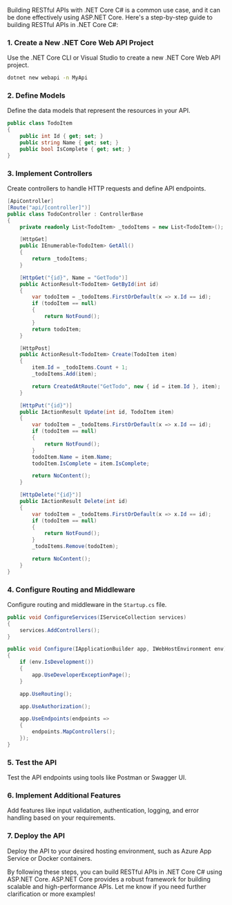 Building RESTful APIs with .NET Core C# is a common use case, and it can be done effectively using ASP.NET Core. Here's a step-by-step guide to building RESTful APIs in .NET Core C#:

### 1. Create a New .NET Core Web API Project

Use the .NET Core CLI or Visual Studio to create a new .NET Core Web API project.

```bash
dotnet new webapi -n MyApi
```

### 2. Define Models

Define the data models that represent the resources in your API.

```csharp
public class TodoItem
{
    public int Id { get; set; }
    public string Name { get; set; }
    public bool IsComplete { get; set; }
}
```

### 3. Implement Controllers

Create controllers to handle HTTP requests and define API endpoints.

```csharp
[ApiController]
[Route("api/[controller]")]
public class TodoController : ControllerBase
{
    private readonly List<TodoItem> _todoItems = new List<TodoItem>();

    [HttpGet]
    public IEnumerable<TodoItem> GetAll()
    {
        return _todoItems;
    }

    [HttpGet("{id}", Name = "GetTodo")]
    public ActionResult<TodoItem> GetById(int id)
    {
        var todoItem = _todoItems.FirstOrDefault(x => x.Id == id);
        if (todoItem == null)
        {
            return NotFound();
        }
        return todoItem;
    }

    [HttpPost]
    public ActionResult<TodoItem> Create(TodoItem item)
    {
        item.Id = _todoItems.Count + 1;
        _todoItems.Add(item);

        return CreatedAtRoute("GetTodo", new { id = item.Id }, item);
    }

    [HttpPut("{id}")]
    public IActionResult Update(int id, TodoItem item)
    {
        var todoItem = _todoItems.FirstOrDefault(x => x.Id == id);
        if (todoItem == null)
        {
            return NotFound();
        }
        todoItem.Name = item.Name;
        todoItem.IsComplete = item.IsComplete;

        return NoContent();
    }

    [HttpDelete("{id}")]
    public IActionResult Delete(int id)
    {
        var todoItem = _todoItems.FirstOrDefault(x => x.Id == id);
        if (todoItem == null)
        {
            return NotFound();
        }
        _todoItems.Remove(todoItem);

        return NoContent();
    }
}
```

### 4. Configure Routing and Middleware

Configure routing and middleware in the `Startup.cs` file.

```csharp
public void ConfigureServices(IServiceCollection services)
{
    services.AddControllers();
}

public void Configure(IApplicationBuilder app, IWebHostEnvironment env)
{
    if (env.IsDevelopment())
    {
        app.UseDeveloperExceptionPage();
    }

    app.UseRouting();

    app.UseAuthorization();

    app.UseEndpoints(endpoints =>
    {
        endpoints.MapControllers();
    });
}
```

### 5. Test the API

Test the API endpoints using tools like Postman or Swagger UI.

### 6. Implement Additional Features

Add features like input validation, authentication, logging, and error handling based on your requirements.

### 7. Deploy the API

Deploy the API to your desired hosting environment, such as Azure App Service or Docker containers.

By following these steps, you can build RESTful APIs in .NET Core C# using ASP.NET Core. ASP.NET Core provides a robust framework for building scalable and high-performance APIs. Let me know if you need further clarification or more examples!